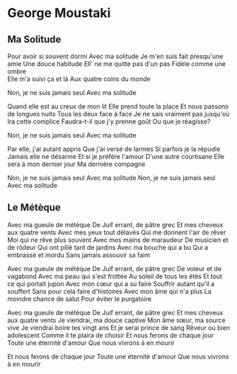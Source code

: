 # George Moustaki 

## Ma Solitude

Pour avoir si souvent dormi 
Avec ma solitude 
Je m'en suis fait presqu'une amie 
Une douce habitude 
Ell' ne me quitte pas d'un pas 
Fidèle comme une ombre  
Elle m'a suivi ça et là 
Aux quatre coins du monde 

Non, je ne suis jamais seul 
Avec ma solitude 

Quand elle est au creux de mon lit 
Elle prend toute la place 
Et nous passons de longues nuits 
Tous les deux face à face 
Je ne sais vraiment pas jusqu'où 
Ira cette complice 
Faudra-t-il que j'y prenne goût 
Ou que je réagisse? 

Non, je ne suis jamais seul 
Avec ma solitude 

Par elle, j'ai autant appris 
Que j'ai versé de larmes 
Si parfois je la répudie 
Jamais elle ne désarme 
Et si je préfère l'amour 
D'une autre courtisane 
Elle sera à mon dernier jour 
Ma dernière compagne 

Non, je ne suis jamais seul 
Avec ma solitude 
Non, je ne suis jamais seul 
Avec ma solitude 

## Le Métèque

Avec ma gueule de métèque 
De Juif errant, de pâtre grec 
Et mes cheveux aux quatre vents 
Avec mes yeux tout délavés 
Qui me donnent l'air de rêver 
Moi qui ne rêve plus souvent 
Avec mes mains de maraudeur 
De musicien et de rôdeur 
Qui ont pillé tant de jardins 
Avec ma bouche qui a bu 
Qui a embrassé et mordu 
Sans jamais assouvir sa faim 

Avec ma gueule de métèque 
De Juif errant, de pâtre grec 
De voleur et de vagabond 
Avec ma peau qui s'est frottée 
Au soleil de tous les étés 
Et tout ce qui portait jupon 
Avec mon cœur qui a su faire 
Souffrir autant qu'il a souffert 
Sans pour cela faire d'histoires 
Avec mon âme qui n'a plus 
La moindre chance de salut 
Pour éviter le purgatoire 

Avec ma gueule de métèque 
De Juif errant, de pâtre grec 
Et mes cheveux aux quatre vents 
Je viendrai, ma douce captive 
Mon âme sœur, ma source vive 
Je viendrai boire tes vingt ans 
Et je serai prince de sang 
Rêveur ou bien adolescent 
Comme il te plaira de choisir 
Et nous ferons de chaque jour 
Toute une éternité d'amour 
Que nous vivrons à en mourir 

Et nous ferons de chaque jour 
Toute une éternité d'amour 
Que nous vivrons à en mourir 
